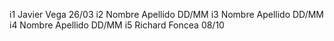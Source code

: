 i1 Javier Vega 26/03 
i2 Nombre Apellido DD/MM
i3 Nombre Apellido DD/MM
i4 Nombre Apellido DD/MM
i5 Richard Foncea 08/10
